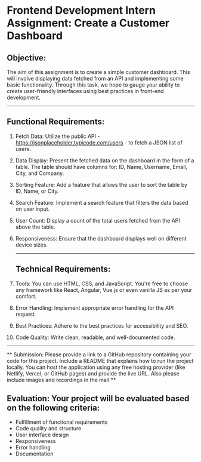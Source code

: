 # Frontend Development Intern Assignment: Create a Customer Dashboard

## Objective:

The aim of this assignment is to create a simple customer dashboard. This will involve displaying data
fetched from an API and implementing some basic functionality. Through this task, we hope to gauge
your ability to create user-friendly interfaces using best practices in front-end development.

---

## Functional Requirements:

1. Fetch Data: Utilize the public API - https://jsonplaceholder.typicode.com/users - to fetch a JSON
   list of users.
2. Data Display: Present the fetched data on the dashboard in the form of a table. The table should
   have columns for: ID, Name, Username, Email, City, and Company.
3. Sorting Feature: Add a feature that allows the user to sort the table by ID, Name, or City.
4. Search Feature: Implement a search feature that filters the data based on user input.
5. User Count: Display a count of the total users fetched from the API above the table.
6. Responsiveness: Ensure that the dashboard displays well on different device sizes.

   ***

   ## Technical Requirements:

1. Tools: You can use HTML, CSS, and JavaScript. You're free to choose any framework like React,
   Angular, Vue.js or even vanilla JS as per your comfort.
2. Error Handling: Implement appropriate error handling for the API request.
3. Best Practices: Adhere to the best practices for accessibility and SEO.
4. Code Quality: Write clean, readable, and well-documented code.

---

** 
Submission: Please provide a link to a GitHub repository containing your code for this project. Include a
 README that explains how to run the project locally. You can host the application using any free hosting
 provider (like Netlify, Vercel, or GitHub pages) and provide the live URL. Also please include images and
 recordings in the mail
**
    
## Evaluation: Your project will be evaluated based on the following criteria:

- Fulfillment of functional requirements
- Code quality and structure
- User interface design
- Responsiveness
- Error handling
- Documentation
